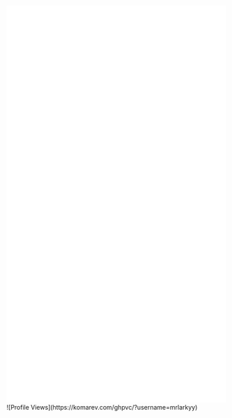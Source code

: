<picture>
  <img src="/github-metrics.svg" alt="Metrics">
</picture>
![Profile Views](https://komarev.com/ghpvc/?username=mrlarkyy)
